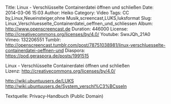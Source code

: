 Title: Linux - Verschlüsselte Containerdatei öffnen und schließen
Date: 2014-03-06 15:03
Author: Heiko
Category: Video
Tags: CC by,Linux,Neueinsteiger,ohne Musik,screencast,LUKS,luksformat
Slug: Linux_Verschluesselte_Containerdatei_oeffnen_und_schliessen
Album: http://www.openscreencast.de
Duration: 446000
License: http://creativecommons.org/licenses/by/4.0/
Youtube: SwxJQh_21A0
Vimeo: 132206551
Tumblr: http://openscreencast.tumblr.com/post/78751038981/linux-verschluesselte-containerdatei-oeffnen-und
Diaspora: https://pod.geraspora.de/posts/1991515

Linux - Verschlüsselte Containerdatei öffnen und schließen  
Lizenz: <http://creativecommons.org/licenses/by/4.0/>  
  
<http://wiki.ubuntuusers.de/LUKS>  
<http://wiki.ubuntuusers.de/System_verschl%C3%BCsseln>  
  
Textquelle: Privacy-Handbuch (Public Domain)

